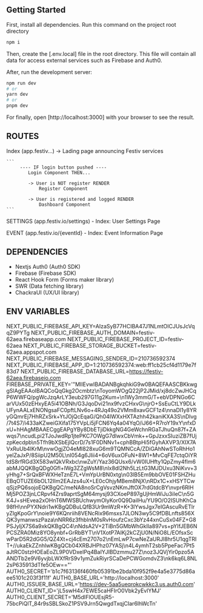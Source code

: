 ## Getting Started

First, install all dependencies. Run this command on the project root directory
```bash
npm i
```

Then, create the [.env.local] file in the root directory. This file will contain all data for access external services such as Firebase and Auth0.

After, run the development server:
```bash
npm run dev
# or
yarn dev
# or
pnpm dev
```

For finally, open [http://localhost:3000] with your browser to see the result.


## ROUTES

Index (app.festiv...) -> Lading page announcing Festiv services

    ```
         ---- IF login button pushed ----
            Login Component THEN...

            -> User is NOT register RENDER 
                Register Component

            -> User is registered and logged RENDER 
                Dashboard Component 
    ```

SETTINGS (app.festiv.io/settings)
    - Index: User Settings Page

EVENT (app.festiv.io/{eventId}
    - Index: Event Information Page


## DEPENDENCIES

- Nextjs Auth0 (Auth0 SDK)
- Firebase (Firebase SDK)
- React Hook Form (Forms maker library)
- SWR (Data fetching library)
- ChackraUI (UX/UI library)

## ENV VARIABLES

NEXT_PUBLIC_FIREBASE_API_KEY=AIzaSyB77HCIBA47J1NLmtOlCJUsJcVqqZ9PYTg
NEXT_PUBLIC_FIREBASE_AUTH_DOMAIN=festiv-62aea.firebaseapp.com
NEXT_PUBLIC_FIREBASE_PROJECT_ID=festiv-62aea
NEXT_PUBLIC_FIREBASE_STORAGE_BUCKET=festiv-62aea.appspot.com
NEXT_PUBLIC_FIREBASE_MESSAGING_SENDER_ID=210736592374
NEXT_PUBLIC_FIREBASE_APP_ID=1:210736592374:web:ff1cb25cf4d1179e7f83d7
NEXT_PUBLIC_FIREBASE_DATABASE_URL=https://festiv-62aea.firebaseio.com
FIREBASE_PRIVATE_KEY='"MIIEvwIBADANBgkqhkiG9w0BAQEFAASCBKkwggSlAgEAAoIBAQCoQqGkg2Ocmbtz\nToyomWOgQ22jP2JMid/xj8dcZwJHCqP6WWFQ/pgWcJzqArLY3eub297G11g2Kum+\n1Wy3mmG/T+ebVDPNGo6CarVUx50zEHxyEA5i41OBNh/G3JqoDvi21nx9fvzCHxvG\njrO+SsEuCtLY9DLkUFynAALxENONgsaFC0pftLNv6o+4RJq49o2VMm8xavGCF1z4\nnaDl1y8YRyGQmrEj7HhRZxSrk+YtJOjQcEqaG/Qh04IWXxHXTAzhh42kaniKXA3S\nDlvg/7t4S7/i433aKZweiGXifa175YVpLi5jFCN6Yq4a04YqO/iJ66+R7roY19xY\nfxDxU+hHAgMBAAECggEAPgYBy8DbETjiDkkgNG4GeWchnRGaTJhuQn87f+ZAwqs7\ncudLpi2TJoJwdRp1jtePKC7OWgG7dIwxCbVmk++GpJzxxSIuziZB7fUjzpKecdpb\n5Tfh9bXSbEjlQcrD/7s1F0DNNv1+cphBBtpHi5fGyhAXVP3/XIX7AVxRuUb4lKrM\nvwOgjZO4eMI828xuG6m9TQMNCcA/ZDiGAhNwSToRhHo1yelZaJxP/8SiipU2M50L\nI054g6JIii4+6oV6uxOFuN+8W1+MvCqFE7ctqOiYRtdS8rfRGd3X583wIQkVRxbc\nwZuY/Yaz36QUsx6/vW0IUHfty1QpZmy4flm6abMJQQKBgQDg0Gfl+lWg3ZZgWsM8\nlx8dl2Nh5LzLtG3MJDUxu3NiKvv+3yHhg7+SrQxBFWXHeTznE7L+VmYpUrBN0xtg\n03lB5Em9bbOVE01FSHZHuEBqOTUZE6bOL12IIm2EAJzs4uX+LE0cOhjyMBem8NjX\nRDx1C+xHSYTCwqSjzPQ6sojoEQKBgQC/meNA8noSrCgVsvzNKmJftOX7rdGtdcBY\nvpr6RlHMj5POZ3jnLCRpvf4Zrs9aprtSgM64mysj93CXoeP897gUjHmWiJu3iIeC\n5GK4J+sHEvea2xOHnT6MWSBUchwymOlyKor0Q9DailHu/YU9O/O2ISUhKhCa98fH\nnPYXNdri1wKBgQDBuLQfB3Ur9mWzR+K+3lYwsJgx7eIGAscuRvETlryZlgKpoGrY\noie9Y6KQnriih8VENcRix96msxs7JLON3wy5C9fDBLnfts856XQK3ymanwszPaza\nNRR6z3fhbInM0sRvHoufzCxc3bYz44xnCuSx04FZ+G8PSJyIjX7S6a9xkQKBgQC4\nNdsA2V+2TiBn5GMbWhGklIa897vs+pYIfJEB6NPCSZRA0Miz8YO8ynbf+GrRbBYT\nV1XotP7AIKj2kCZjU0N/NiO8L/EOfsxScwParD5R2dGG5/QZ4Xt+cj4cEm2707o2\nEmLwP7cwNeZaURJl8hr5U1qgTRIT+//ukaEkZZnhlwKBgQCb04XRBJHPhz07YASj\n4L4ymhT2sb5PpeFac7Pt5aJtRC0stzHOEaEoZL9P0VDxeIPq4BaIYJIBDzmmu27Z\noz3JQVjYir0pzo5AANDTb2e9V6yvjbLWXfRrS9v1ymZukRiyrSCaDePCWGomdvZ3\nk6kq6L8NL2sP635913dTfe5OEw=="'
AUTH0_SECRET='b1c7f63136f460fb05391be2bda10f952f9e4a5e3775d86aee5101c203f3f11f'
AUTH0_BASE_URL='http://localhost:3000'
AUTH0_ISSUER_BASE_URL='https://dev-5aa5ueqrokcwkkc3.us.auth0.com'
AUTH0_CLIENT_ID='jL5swH4x7EWE5caHFIrO0Vbk2yEvlYMJ'
AUTH0_CLIENT_SECRET='M5dIFlOUEsjR5-75bcPiQlT_84r9sSBLSkoZ1PSV9Jrn5QwgdTxqjCIar6lhWcTn'